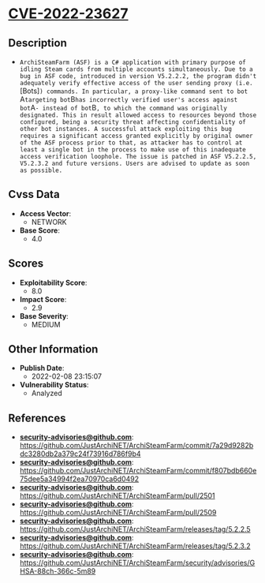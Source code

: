 
# [CVE-2022-23627](https://cve.mitre.org/cgi-bin/cvename.cgi?name=CVE-2022-23627)

## Description

- `ArchiSteamFarm (ASF) is a C# application with primary purpose of idling Steam cards from multiple accounts simultaneously. Due to a bug in ASF code, introduced in version V5.2.2.2, the program didn't adequately verify effective access of the user sending proxy (i.e. `[Bots]`) commands. In particular, a proxy-like command sent to bot `A` targeting bot `B` has incorrectly verified user's access against bot `A` - instead of bot `B`, to which the command was originally designated. This in result allowed access to resources beyond those configured, being a security threat affecting confidentiality of other bot instances. A successful attack exploiting this bug requires a significant access granted explicitly by original owner of the ASF process prior to that, as attacker has to control at least a single bot in the process to make use of this inadequate access verification loophole. The issue is patched in ASF V5.2.2.5, V5.2.3.2 and future versions. Users are advised to update as soon as possible.`

## Cvss Data

- **Access Vector**:
  - NETWORK
- **Base Score**:
  - 4.0

## Scores

- **Exploitability Score**:
  - 8.0
- **Impact Score**:
  - 2.9
- **Base Severity**:
  - MEDIUM

## Other Information

- **Publish Date**:
  - 2022-02-08 23:15:07
- **Vulnerability Status**:
  - Analyzed

## References

- **security-advisories@github.com**: https://github.com/JustArchiNET/ArchiSteamFarm/commit/7a29d9282bdc3280db2a379c24f73916d786f9b4
- **security-advisories@github.com**: https://github.com/JustArchiNET/ArchiSteamFarm/commit/f807bdb660e75dee5a34994f2ea70970ca6d0492
- **security-advisories@github.com**: https://github.com/JustArchiNET/ArchiSteamFarm/pull/2501
- **security-advisories@github.com**: https://github.com/JustArchiNET/ArchiSteamFarm/pull/2509
- **security-advisories@github.com**: https://github.com/JustArchiNET/ArchiSteamFarm/releases/tag/5.2.2.5
- **security-advisories@github.com**: https://github.com/JustArchiNET/ArchiSteamFarm/releases/tag/5.2.3.2
- **security-advisories@github.com**: https://github.com/JustArchiNET/ArchiSteamFarm/security/advisories/GHSA-88ch-366c-5m89

